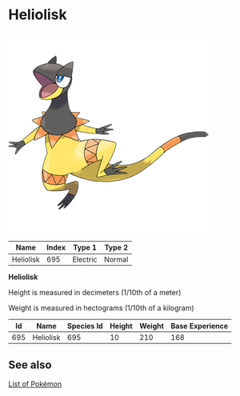# Heliolisk


![Heliolisk](images/695.png)

| **Name** | **Index** | **Type 1** | **Type 2** |
|----|----|----|----|
| Heliolisk | 695 | Electric | Normal  |

**Heliolisk** 


Height is measured in decimeters (1/10th of a meter)

Weight is measured in hectograms (1/10th of a kilogram)

| **Id** | **Name** | **Species Id** | **Height** | **Weight** | **Base Experience** |
|--------|----------|----------------|------------|------------|---------------------|
| 695 | Heliolisk | 695 | 10 | 210 | 168 |


## See also

[List of Pokémon](../pokemon.md)
